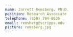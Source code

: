 ```yaml
---
name: Jarrett Remsberg, Ph.D.
position: Research Associate
telephone: (858) 784-8636
email: remsberg@scripps.edu
picture: remsberg.jpg
---
```

